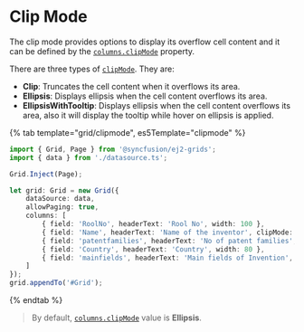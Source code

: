 # Clip Mode

The clip mode provides options to display its overflow cell content and it can be defined by the [`columns.clipMode`](../../api/grid/column/#clipmode) property.

There are three types of [`clipMode`](../../api/grid/column/#clipmode). They are:

* **Clip**: Truncates the cell content when it overflows its area.
* **Ellipsis**: Displays ellipsis when the cell content overflows its area.
* **EllipsisWithTooltip**: Displays ellipsis when the cell content overflows its area, also it will display the tooltip while hover on ellipsis is applied.

{% tab template="grid/clipmode", es5Template="clipmode" %}

```typescript
import { Grid, Page } from '@syncfusion/ej2-grids';
import { data } from './datasource.ts';

Grid.Inject(Page);

let grid: Grid = new Grid({
    dataSource: data,
    allowPaging: true,
    columns: [
        { field: 'RoolNo', headerText: 'Rool No', width: 100 },
        { field: 'Name', headerText: 'Name of the inventor', clipMode: 'Clip', width: 100 },
        { field: 'patentfamilies', headerText: 'No of patent families', clipMode: 'Ellipsis', width: 100 },
        { field: 'Country', headerText: 'Country', width: 80 },
        { field: 'mainfields', headerText: 'Main fields of Invention', clipMode: 'EllipsisWithTooltip', width: 100 },
    ]
});
grid.appendTo('#Grid');

```

{% endtab %}

>By default, [`columns.clipMode`](../../api/grid/column/#clipmode) value is **Ellipsis**.